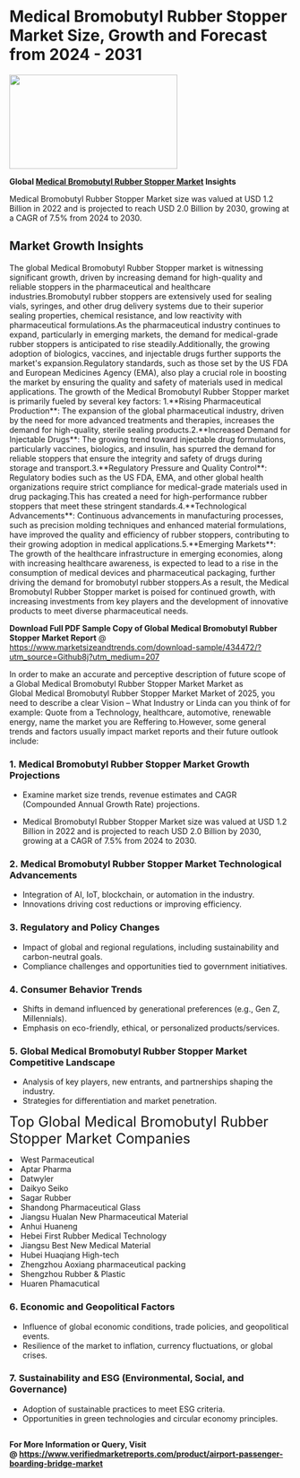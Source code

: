 <H1>Medical Bromobutyl Rubber Stopper Market Size, Growth and Forecast from 2024 - 2031</H1><img class="aligncenter size-medium wp-image-584254" src="https://thirdeyenews.in/wp-content/uploads/2024/09/Global-Market-Research-300x168.jpeg" alt="" width="300" height="168" /><p><strong>Global&nbsp;<a href="https://www.marketsizeandtrends.com/download-sample/434472/?utm_source=Github8j?utm_medium=207">Medical Bromobutyl Rubber Stopper Market</a> Insights</strong></p><p>Medical Bromobutyl Rubber Stopper Market size was valued at USD 1.2 Billion in 2022 and is projected to reach USD 2.0 Billion by 2030, growing at a CAGR of 7.5% from 2024 to 2030.</p><p><h2>Market Growth Insights</h2> The global Medical Bromobutyl Rubber Stopper market is witnessing significant growth, driven by increasing demand for high-quality and reliable stoppers in the pharmaceutical and healthcare industries.Bromobutyl rubber stoppers are extensively used for sealing vials, syringes, and other drug delivery systems due to their superior sealing properties, chemical resistance, and low reactivity with pharmaceutical formulations.As the pharmaceutical industry continues to expand, particularly in emerging markets, the demand for medical-grade rubber stoppers is anticipated to rise steadily.Additionally, the growing adoption of biologics, vaccines, and injectable drugs further supports the market's expansion.Regulatory standards, such as those set by the US FDA and European Medicines Agency (EMA), also play a crucial role in boosting the market by ensuring the quality and safety of materials used in medical applications. The growth of the Medical Bromobutyl Rubber Stopper market is primarily fueled by several key factors: 1.**Rising Pharmaceutical Production**: The expansion of the global pharmaceutical industry, driven by the need for more advanced treatments and therapies, increases the demand for high-quality, sterile sealing products.2.**Increased Demand for Injectable Drugs**: The growing trend toward injectable drug formulations, particularly vaccines, biologics, and insulin, has spurred the demand for reliable stoppers that ensure the integrity and safety of drugs during storage and transport.3.**Regulatory Pressure and Quality Control**: Regulatory bodies such as the US FDA, EMA, and other global health organizations require strict compliance for medical-grade materials used in drug packaging.This has created a need for high-performance rubber stoppers that meet these stringent standards.4.**Technological Advancements**: Continuous advancements in manufacturing processes, such as precision molding techniques and enhanced material formulations, have improved the quality and efficiency of rubber stoppers, contributing to their growing adoption in medical applications.5.**Emerging Markets**: The growth of the healthcare infrastructure in emerging economies, along with increasing healthcare awareness, is expected to lead to a rise in the consumption of medical devices and pharmaceutical packaging, further driving the demand for bromobutyl rubber stoppers.As a result, the Medical Bromobutyl Rubber Stopper market is poised for continued growth, with increasing investments from key players and the development of innovative products to meet diverse pharmaceutical needs.</p><p><span class=""><strong>Download Full PDF Sample Copy of Global Medical Bromobutyl Rubber Stopper Market Report</strong> @ <a href="https://www.marketsizeandtrends.com/download-sample/434472/?utm_source=Github8j?utm_medium=207" target="_blank">https://www.marketsizeandtrends.com/download-sample/434472/?utm_source=Github8j?utm_medium=207</a></span></p><p>In order to make an accurate and perceptive description of future scope of a Global&nbsp;Medical Bromobutyl Rubber Stopper Market Market as Global&nbsp;Medical Bromobutyl Rubber Stopper Market Market of 2025, you need to describe a clear Vision &ndash; What Industry or Linda can you think of for example: Quote from a Technology, healthcare, automotive, renewable energy, name the market you are Reffering to.However, some general trends and factors usually impact market reports and their future outlook include:</p><h3>1.&nbsp;<strong>Medical Bromobutyl Rubber Stopper Market Growth Projections</strong></h3><ul><li>Examine market size trends, revenue estimates and CAGR (Compounded Annual Growth Rate) projections.</li><li><p>Medical Bromobutyl Rubber Stopper Market size was valued at USD 1.2 Billion in 2022 and is projected to reach USD 2.0 Billion by 2030, growing at a CAGR of 7.5% from 2024 to 2030.</p></li></ul><h3>2.&nbsp;<strong>Medical Bromobutyl Rubber Stopper Market Technological Advancements</strong></h3><ul><li>Integration of AI, IoT, blockchain, or automation in the industry.</li><li>Innovations driving cost reductions or improving efficiency.</li></ul><h3>3.&nbsp;<strong>Regulatory and Policy Changes</strong></h3><ul><li>Impact of global and regional regulations, including sustainability and carbon-neutral goals.</li><li>Compliance challenges and opportunities tied to government initiatives.</li></ul><h3>4.&nbsp;<strong>Consumer Behavior Trends</strong></h3><ul><li>Shifts in demand influenced by generational preferences (e.g., Gen Z, Millennials).</li><li>Emphasis on eco-friendly, ethical, or personalized products/services.</li></ul><h3>5.&nbsp;<strong>Global Medical Bromobutyl Rubber Stopper Market Competitive Landscape</strong></h3><ul><li>Analysis of key players, new entrants, and partnerships shaping the industry.</li><li>Strategies for differentiation and market penetration.</li></ul><p data-pm-slice="1 1 []"><span style="color: inherit; font-family: inherit; font-size: 25px;">Top Global Medical Bromobutyl Rubber Stopper Market Companies</span></p><div class="" data-test-id=""><p><li>West Parmaceutical</li><li> Aptar Pharma</li><li> Datwyler</li><li> Daikyo Seiko</li><li> Sagar Rubber</li><li> Shandong Pharmaceutical Glass</li><li> Jiangsu Hualan New Pharmaceutical Material</li><li> Anhui Huaneng</li><li> Hebei First Rubber Medical Technology</li><li> Jiangsu Best New Medical Material</li><li> Hubei Huaqiang High-tech</li><li> Zhengzhou Aoxiang pharmaceutical packing</li><li> Shengzhou Rubber & Plastic</li><li> Huaren Phamacutical</li></p></div><h3>6.&nbsp;<strong>Economic and Geopolitical Factors</strong></h3><ul><li>Influence of global economic conditions, trade policies, and geopolitical events.</li><li>Resilience of the market to inflation, currency fluctuations, or global crises.</li></ul><h3>7.&nbsp;<strong>Sustainability and ESG (Environmental, Social, and Governance)</strong></h3><ul><li>Adoption of sustainable practices to meet ESG criteria.</li><li>Opportunities in green technologies and circular economy principles.</li></ul><h2><strong style="font-size: 14px;">For More Information or Query, Visit @&nbsp;</strong><a style="background-color: #ffffff; font-size: 14px;" href="https://www.marketsizeandtrends.com/report/medical-bromobutyl-rubber-stopper-market/" target="_blank">https://www.verifiedmarketreports.com/product/airport-passenger-boarding-bridge-market</a></h2>